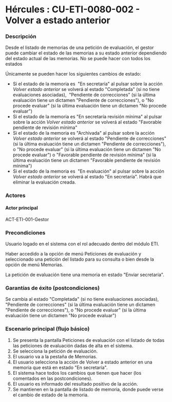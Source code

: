 # Hércules : CU\-ETI\-0080\-002 \- Volver a estado anterior



### Descripción

Desde el listado de memorias de una petición de evaluación, el gestor puede cambiar el estado de las memorias a su estado anterior dependiendo del estado actual de las memorias. No se puede hacer con todos los estados

Únicamente se pueden hacer los siguientes cambios de estado:

* Si el estado de la memoria es  "En secretaría" al pulsar sobre la acción *Volver estado anterior* se volverá al estado "Completada" (si no tiene evaluaciones asociadas),  "Pendiente de correcciones" (si la última evaluación tiene un dictamen "Pendiente de correcciones"), o "No procede evaluar" (si la última evaluación tiene un dictamen "No procede evaluar")
* Si el estado de la memoria es "En secretaría revisión mínima" al pulsar sobre la acción *Volver estado anterior* se volverá al estado "Favorable pendiente de revisión mínima"
* Si el estado de la memoria es "Archivada" al pulsar sobre la acción *Volver estado anterior* se volverá al estado "Pendiente de correcciones" (si la última evaluación tiene un dictamen "Pendiente de correcciones"),  o "No procede evaluar" (si la última evaluación tiene un dictamen "No procede evaluar") o "Favorable pendiente de revisión mínima" (si la última evaluación tiene un dictamen "Favorable pendiente de revisión mínima")
* Si el estado de la memoria es  "En evaluación" al pulsar sobre la acción *Volver estado anterior* se volverá al estado "En secretaría". Habrá que eliminar la evaluación creada.

### Actores

#### Actor principal

ACT\-ETI\-001\-Gestor

### Precondiciones

Usuario logado en el sistema con el rol adecuado dentro del módulo ETI.

Haber accedido a la opción de menú Peticiones de evaluación y seleccionado una petición del listado para su consulta o bien desde la opción de menú Memorias.

La petición de evaluación tiene una memoria en estado "Enviar secretaría".

### Garantías de éxito (postcondiciones)

Se cambia al estado "Completada" (si no tiene evaluaciones asociadas), "Pendiente de correcciones" (si la última evaluación tiene un dictamen "Pendiente de correcciones"), o "No procede evaluar" (si la última evaluación tiene un dictamen "No procede evaluar")

### Escenario principal (flujo básico)

1. Se presenta la pantalla Peticiones de evaluación con el listado de todas las peticiones de evaluación dadas de alta en el sistema.
2. Se selecciona la petición de evaluación.
3. El usuario va a la pestaña de Memorias.
4. El usuario selecciona la acción de Volver a estado anterior en una memoria que está en estado "En secretaría".
5. El sistema hace todos los cambios que tienen que hacer (los comentados en las postcondiciones).
6. El usuario es informado del resultado positivo de la acción.
7. Se mantienen en la pantalla de listado de memoria, donde puede verse el cambio de estado de la memoria.




